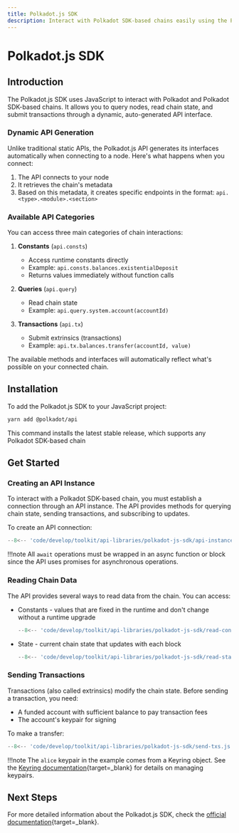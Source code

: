 ```yaml
---
title: Polkadot.js SDK
description: Interact with Polkadot SDK-based chains easily using the Polkadot.js SDK. Query chain data, submit transactions, and more via JavaScript.
---
```


# Polkadot.js SDK

## Introduction

The Polkadot.js SDK uses JavaScript to interact with Polkadot and Polkadot SDK-based chains. It allows you to query nodes, read chain state, and submit transactions through a dynamic, auto-generated API interface.

### Dynamic API Generation

Unlike traditional static APIs, the Polkadot.js API generates its interfaces automatically when connecting to a node. Here's what happens when you connect:

1. The API connects to your node
2. It retrieves the chain's metadata
3. Based on this metadata, it creates specific endpoints in the format: `api.<type>.<module>.<section>`

### Available API Categories

You can access three main categories of chain interactions:

1. **Constants** (`api.consts`)
    - Access runtime constants directly
    - Example: `api.consts.balances.existentialDeposit`
    - Returns values immediately without function calls

2.  **Queries** (`api.query`)
    - Read chain state
    - Example: `api.query.system.account(accountId)`

3. **Transactions** (`api.tx`)
    - Submit extrinsics (transactions)
    - Example: `api.tx.balances.transfer(accountId, value)`

The available methods and interfaces will automatically reflect what's possible on your connected chain.

## Installation

To add the Polkadot.js SDK to your JavaScript project:

```bash
yarn add @polkadot/api
```

This command installs the latest stable release, which supports any Polkadot SDK-based chain

## Get Started

### Creating an API Instance

To interact with a Polkadot SDK-based chain, you must establish a connection through an API instance. The API provides methods for querying chain state, sending transactions, and subscribing to updates.

To create an API connection:

```js
--8<-- 'code/develop/toolkit/api-libraries/polkadot-js-sdk/api-instance.js'
```

!!!note
    All `await` operations must be wrapped in an async function or block since the API uses promises for asynchronous operations.

### Reading Chain Data

The API provides several ways to read data from the chain. You can access:

- Constants - values that are fixed in the runtime and don't change without a runtime upgrade

    ```js
    --8<-- 'code/develop/toolkit/api-libraries/polkadot-js-sdk/read-constants.js'
    ```

- State - current chain state that updates with each block

    ```js
    --8<-- 'code/develop/toolkit/api-libraries/polkadot-js-sdk/read-state.js'
    ```

### Sending Transactions

Transactions (also called extrinsics) modify the chain state. Before sending a transaction, you need:

- A funded account with sufficient balance to pay transaction fees
- The account's keypair for signing

To make a transfer:

```js
--8<-- 'code/develop/toolkit/api-libraries/polkadot-js-sdk/send-txs.js'
```

!!!note
    The `alice` keypair in the example comes from a Keyring object. See the [Keyring documentation](https://polkadot.js.org/docs/keyring){target=\_blank} for details on managing keypairs.

## Next Steps

For more detailed information about the Polkadot.js SDK, check the [official documentation](https://polkadot.js.org/docs/){target=\_blank}.